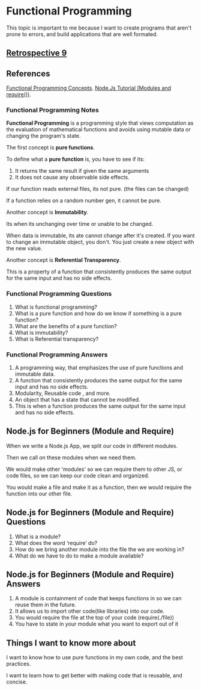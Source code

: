 # Functional Programming

This topic is important to me because I want to create programs that aren't prone to errors, and build applications that are well formated.

## [Retrospective 9](https://connerkt.github.io/Reading-Notes/301/Class09/Retro09)

## References

[Functional Programming Concepts](https://medium.com/the-renaissance-developer/concepts-of-functional-programming-in-javascript-6bc84220d2aa).
[Node.Js Tutorial (Modules and require())](https://www.youtube.com/watch?v=xHLd36QoS4k).

### Functional Programming Notes

**Functional Programming** is a programming style that views computation as the evaluation of mathematical functions and avoids using mutable data or changing the program's state.

The first concept is **pure functions**.

To define what a **pure function** is, you have to see if its:

1. It returns the same result if given the same arguments
2. It does not cause any observable side effects.

If our function reads external files, its not pure. (the files can be changed)

If a function relies on a random number gen, it cannot be pure.

Another concept is **Immutability**.

Its when its unchanging over time or unable to be changed.

When data is immutable, its ate cannot change after it's created. If you want to change an immutable object, you don't. You just create a new object with the new value.

Another concept is **Referential Transparency**.

This is a property of a function that consistently produces the same output for the same input and has no side effects.

### Functional Programming Questions

1. What is functional programming?
2. What is a pure function and how do we know if something is a pure function?
3. What are the benefits of a pure function?
4. What is immutability?
5. What is Referential transparency?

### Functional Programming Answers

1. A programming way, that emphasizes the use of pure functions and immutable data.
2. A function that consistently produces the same output for the same input and has no side effects.
3. Modularity, Reusable code , and more.
4. An object that has a state that cannot be modified.
5. This is when a function produces the same output for the same input and has no side effects.

## Node.js for Beginners (Module and Require) 

When we write a Node.js App, we split our code in different modules.

Then we call on these modules when we need them.

We would make other 'modules' so we can require them to other JS, or code files, so we can keep our code clean and organized.

You would make a file and make it as a function, then we would require the function into our other file.

## Node.js for Beginners (Module and Require) Questions

1. What is a module?
2. What does the word ‘require’ do?
3. How do we bring another module into the file the we are working in?
4. What do we have to do to make a module available?

## Node.js for Beginners (Module and Require) Answers

1. A module is containment of code that keeps functions in so we can reuse them in the future.
2. It allows us to import other code(like libraries) into our code.
3. You would require the file at the top of your code (require(./file))
4. You have to state in your module what you want to export out of it

## Things I want to know more about

I want to know how to use pure functions in my own code, and the best practices.

I want to learn how to get better with making code that is reusable, and concise.
